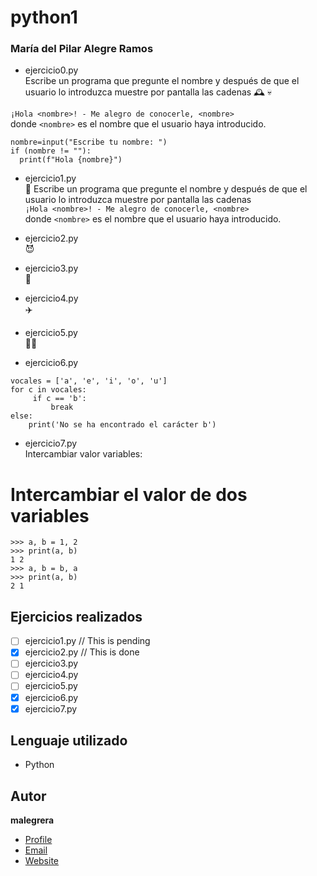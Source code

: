 # python1
### María del Pilar Alegre Ramos  
- ejercicio0.py  
Escribe un programa que pregunte el nombre y después de que el usuario lo introduzca muestre por pantalla las cadenas  🕰️ 💀

`¡Hola <nombre>! - Me alegro de conocerle, <nombre>`  
donde `<nombre>` es el nombre que el usuario haya introducido.  

    nombre=input("Escribe tu nombre: ")
    if (nombre != ""):
      print(f"Hola {nombre}")
  
- ejercicio1.py  
  :medal_sports: Escribe un programa que pregunte el nombre y después de que el usuario lo introduzca muestre por pantalla las cadenas  
  `¡Hola <nombre>! - Me alegro de conocerle, <nombre>`  
  donde `<nombre>` es el nombre que el usuario haya introducido.
- ejercicio2.py  
  :smiling_imp:  
  
- ejercicio3.py  
🤖
   
   
- ejercicio4.py  
✈️


- ejercicio5.py  
👩‍🏫

- ejercicio6.py
```
vocales = ['a', 'e', 'i', 'o', 'u']
for c in vocales:
     if c == 'b':
         break
else:
    print('No se ha encontrado el carácter b')
```
- ejercicio7.py  
Intercambiar valor variables:
# Intercambiar el valor de dos variables  
```
>>> a, b = 1, 2
>>> print(a, b)
1 2
>>> a, b = b, a
>>> print(a, b)
2 1
```
## Ejercicios realizados
- [ ] ejercicio1.py // This is pending
- [x] ejercicio2.py // This is done
- [ ] ejercicio3.py
- [ ] ejercicio4.py
- [ ] ejercicio5.py
- [x] ejercicio6.py
- [x] ejercicio7.py

## Lenguaje utilizado
- Python

## Autor
**malegrera**
- [Profile](https://github.com/malegrera "malegrera")
- [Email](mailto:malegrera@uco.edu?subject=Hi% "Hi!")
- [Website](https://malegrera.edu "Welcome")
